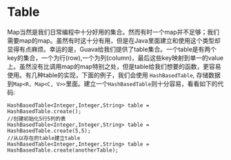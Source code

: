 # Table
Map当然是我们日常编程中十分好用的集合。然而有时一个map并不足够；我们需要map的map。虽然有时这十分有用，但是在Java里面建立和使用这个类型却显得有点麻烦。幸运的是，Guava给我们提供了table集合。一个table是有两个key的集合，一个为行(row),一个为列(column)，最后这些key映射到单一的value上。虽然没有比调用map的map特别之处，但是table给我们想要的函数，更容易使用。有几种table的实现，下面的例子，我们会使用
`HashBasedTable`, 存储数据到`Map<R, Map<C, V>>`里面。建立一个`HashBasedTable`则十分容易，看看如下的代码:
```
HashBasedTable<Integer,Integer,String> table = HashBasedTable.create();
//创建初始化5行5列的表
HashBasedTable<Integer,Integer,String> table = HashBasedTable.create(5,5);
//从以存在的table建立table
HashBasedTable<Integer,Integer,String> table = HashBasedTable.create(anotherTable);
```
